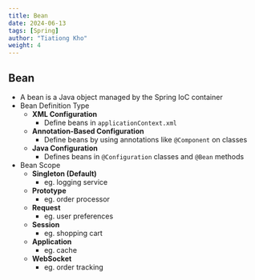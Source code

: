 ```yaml
---
title: Bean
date: 2024-06-13
tags: [Spring]
author: "Tiationg Kho"
weight: 4
---
```


## Bean

- A bean is a Java object managed by the Spring IoC container
- Bean Definition Type
    - **XML Configuration**
        - Define beans in `applicationContext.xml`
    - **Annotation-Based Configuration**
        - Define beans by using annotations like `@Component` on classes
    - **Java Configuration**
        - Defines beans in `@Configuration` classes and `@Bean` methods
- Bean Scope
    - **Singleton (Default)**
        - eg. logging service
    - **Prototype**
        - eg. order processor
    - **Request**
        - eg. user preferences
    - **Session**
        - eg. shopping cart
    - **Application**
        - eg. cache
    - **WebSocket**
        - eg. order tracking